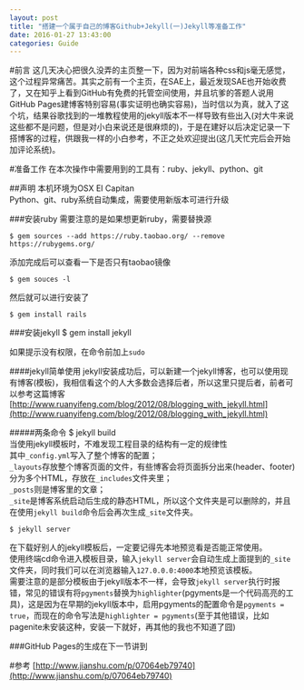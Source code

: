 ```yaml
---
layout: post
title: "搭建一个属于自己的博客Github+Jekyll(一)Jekyll等准备工作"
date: 2016-01-27 13:43:00
categories: Guide
---
```

#前言
这几天决心把很久没弄的主页整一下，因为对前端各种css和js毫无感觉，这个过程异常痛苦。其实之前有一个主页，在SAE上，最近发现SAE也开始收费了，又在知乎上看到GitHub有免费的托管空间使用，并且坑爹的答题人说用GitHub Pages建博客特别容易(事实证明也确实容易)，当时信以为真，就入了这个坑，结果谷歌找到的一堆教程使用的jekyll版本不一样导致有些出入(对大牛来说这些都不是问题，但是对小白来说还是很麻烦的)，于是在建好以后决定记录一下搭博客的过程，供跟我一样的小白参考，不正之处欢迎提出(这几天忙完后会开始加评论系统)。
	
	
	
	
#准备工作
在本次操作中需要用到的工具有：ruby、jekyll、python、git



##声明
本机环境为OSX EI Capitan  
Python、git、ruby系统自动集成，需要使用新版本可进行升级



###安装ruby
需要注意的是如果想更新ruby，需要替换源


    $ gem sources --add https://ruby.taobao.org/ --remove https://rubygems.org/

添加完成后可以查看一下是否只有taobao镜像    

	$ gem souces -l
	
然后就可以进行安装了

	$ gem install rails

	
	
	
###安装jekyll
	$ gem install jekyll
	
如果提示没有权限，在命令前加上`sudo`




####jekyll简单使用
jekyll安装成功后，可以新建一个jekyll博客，也可以使用现有博客(模板)，我相信看这个的人大多数会选择后者，所以这里只提后者，前者可以参考这篇博客[http://www.ruanyifeng.com/blog/2012/08/blogging_with_jekyll.html](http://www.ruanyifeng.com/blog/2012/08/blogging_with_jekyll.html)




#####两条命令
	$ jekyll build  
当使用jekyll模板时，不难发现工程目录的结构有一定的规律性  
其中`_config.yml`写入了整个博客的配置；  
`_layouts`存放整个博客页面的文件，有些博客会将页面拆分出来(header、footer)分为多个HTML，存放在`_includes`文件夹里；  
`_posts`则是博客里的文章；  
`_site`是博客系统启动后生成的静态HTML，所以这个文件夹是可以删除的，并且在使用`jekyll build`命令后会再次生成`_site`文件夹。  
	
	$ jekyll server
	
	
在下载好别人的jekyll模板后，一定要记得先本地预览看是否能正常使用。  
使用终端cd命令进入模板目录，输入`jekyll server`会自动生成上面提到的`_site`文件夹，同时我们可以在浏览器输入`127.0.0.0:4000`本地预览该模板。  
需要注意的是部分模板由于jekyll版本不一样，会导致`jekyll server`执行时报错，常见的错误有将`pgyments`替换为`highlighter`(pgyments是一个代码高亮的工具)，这是因为在早期的jekyll版本中，启用pgyments的配置命令是`pgyments = true`，而现在的命令写法是`highlighter = pgyments`(至于其他错误，比如pagenite未安装这种，安装一下就好，再其他的我也不知道了囧)




###GitHub Pages的生成在下一节讲到

#参考
[http://www.jianshu.com/p/07064eb79740](http://www.jianshu.com/p/07064eb79740)
